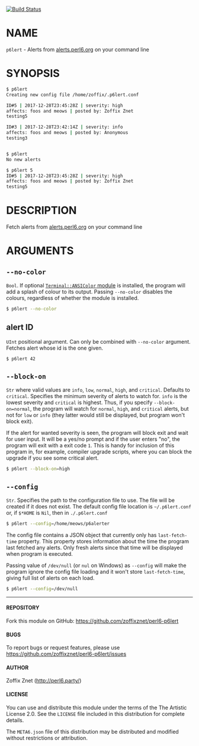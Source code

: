 [![Build Status](https://travis-ci.org/perl6-community-modules/perl6-p6lert.svg)](https://travis-ci.org/perl6-community-modules/perl6-p6lert)

# NAME

`p6lert` - Alerts from [alerts.perl6.org](https://alerts.perl6.org) on your command line

# SYNOPSIS

```bash
$ p6lert
Creating new config file /home/zoffix/.p6lert.conf

ID#5 | 2017-12-28T23:45:28Z | severity: high
affects: foos and meows | posted by: Zoffix Znet
testing5

ID#3 | 2017-12-28T23:42:14Z | severity: info
affects: foos and meows | posted by: Anonymous
testing3


$ p6lert
No new alerts

$ p6lert 5
ID#5 | 2017-12-28T23:45:28Z | severity: high
affects: foos and meows | posted by: Zoffix Znet
testing5
```

# DESCRIPTION

Fetch alerts from [alerts.perl6.org](https://alerts.perl6.org) on your
command line

# ARGUMENTS

## `--no-color`

`Bool`. If optional [`Terminal::ANSIColor`
module](https://modules.perl6.org/repo/Terminal::ANSIColor) is installed,
the program will add a splash of colour to its output. Passing `--no-color`
disables the colours, regardless of whether the module is installed.

```bash
$ p6lert --no-color
```

## alert ID

`UInt` positional argument. Can only be combined with `--no-color` argument.
Fetches alert whose id is the one given.

```bash
$ p6lert 42
```

## `--block-on`

`Str` where valid values are `info`, `low`,  `normal`, `high`, and  `critical`.
Defaults to `critical`. Specifies the minimum severity of alerts to watch for.
`info` is the lowest severity and `critical` is highest. Thus, if you specify
`--block-on=normal`, the program will watch for `normal`, `high`, and `critical`
alerts, but not for `low` or `info` (they latter would still be displayed, but
program won't block exit).

If the alert for wanted severity is seen, the program will block exit and wait
for user input. It will be a yes/no prompt and if the user enters "no", the
program will exit with a exit code `1`. This is handy for inclusion of this
program in, for example, compiler upgrade scripts, where you can block the
upgrade if you see some critical alert.

```bash
$ p6lert --block-on=high
```

## `--config`

`Str`. Specifies the path to the configuration file to use. The file will be
created if it does not exist. The default config file location is
`~/.p6lert.conf` or, if `$*HOME` is `Nil`, then in `./.p6lert.conf`

```bash
$ p6lert --config=/home/meows/p6alerter
```

The config file contains a JSON object that currently only has
`last-fetch-time` property. This property stores information about the time
the program last fetched any alerts. Only fresh alerts since that time will
be displayed when program is executed.

Passing value of `/dev/null` (or `nul` on
Windows) as `--config` will make the program ignore the config file loading
and it won't store `last-fetch-time`, giving full list of alerts on each load.

```bash
$ p6lert --config=/dev/null
```

----

#### REPOSITORY

Fork this module on GitHub:
https://github.com/zoffixznet/perl6-p6lert

#### BUGS

To report bugs or request features, please use
https://github.com/zoffixznet/perl6-p6lert/issues

#### AUTHOR

Zoffix Znet (http://perl6.party/)

#### LICENSE

You can use and distribute this module under the terms of the
The Artistic License 2.0. See the `LICENSE` file included in this
distribution for complete details.

The `META6.json` file of this distribution may be distributed and modified
without restrictions or attribution.
